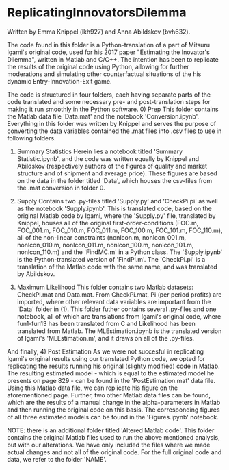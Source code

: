 # ReplicatingInnovatorsDilemma
Written by Emma Knippel (lkh927) and Anna Abildskov (bvh632).

The code found in this folder is a Python-translation of a part of Mitsuru Igami's original code, used for his 2017 paper "Estimating the Inovator's Dilemma", written in Matlab and C/C++. 
The intention has been to replicate the results of the original code using Python, allowing for further moderations and simulating other counterfactual situations of the his dynamic Entry-Innovation-Exit game. 

The code is structured in four folders, each having separate parts of the code translated and some necessary pre- and post-translation steps for making it run smoothly in the Python software.
0) Prep
This folder contains the Matlab data file 'Data.mat' and the notebook 'Conversion.ipynb'. Everything in this folder was written by Knippel and serves the purpose of converting the data variables contained the .mat files into .csv files to use in following folders. 

1) Summary Statistics
Herein lies a notebook titled 'Summary Statistic.ipynb', and the code was written equally by Knippel and Abildskov (respectively authors of the figures of quality and market structure and of shipment and average price). These figures are based on the data in the folder titled 'Data', which houses the csv-files from the .mat conversion in folder 0.

2) Supply
Contains two .py-files titled 'Supply.py' and 'CheckPi.pi' as well as the notebook 'Supply.ipynb'. This is translated code, based on the original Matlab code by Igami, where the 'Supply.py' file, translated by Knippel, houses all of the original first-order-conditions (FOC.m, FOC_001.m, FOC_010.m, FOC_011.m, FOC_100.m, FOC_101.m, FOC_110.m), all of the non-linear constraints (nonlcon.m, nonlcon_001.m, nonlcon_010.m, nonlcon_011.m, nonlcon_100.m, nonlcon_101.m, nonlcon_110.m) and the 'FindMC.m' in a Python class. The 'Supply.ipynb' is the Python-translated version of 'FindPi.m'. The 'CheckPi.pi' is a translation of the Matlab code with the same name, and was translated by Abildskov.

3) Maximum Likelihood
This folder contains two Matlab datasets: CheckPi.mat and Data.mat. From CheckPi.mat, Pi (per period profits) are imported, where other relevant data variables are important from the 'Data' folder in (1). This folder futher contains several .py-files and one notebook, all of which are translations from Igami's original code, where fun1-fun13 has been translated from C and Likelihood has been translated from Matlab. The MLEstimation.ipynb is the translated version of Igami's 'MLEstimation.m', and it draws on all of the .py-files.

And finally,
4) Post Estimation
As we were not succesful in replicating Igami's original results using our translated Python code, we opted for replicating the results running his original (slighty modified) code in Matlab. The resulting estimated model - which is equal to the estimated model he presents on page 829 - can be found in the 'PostEstimation.mat' data file. Using this Matlab data file, we can replicate his figure on the aforementioned page. Further, two other Matlab data files can be found, which are the results of a manual change in the alpha-parameters in Matlab and then running the original code on this basis. The corresponding figures of all three estimated models can be found in the 'Figures.ipynb' notebook.

NOTE: there is an additional folder titled 'Altered Matlab code'. This folder contains the original Matlab files used to run the above mentioned analysis, but with our alterations. We have only included the files where we made actual changes and not all of the original code. For the full original code and data, we refer to the folder 'NAME'.